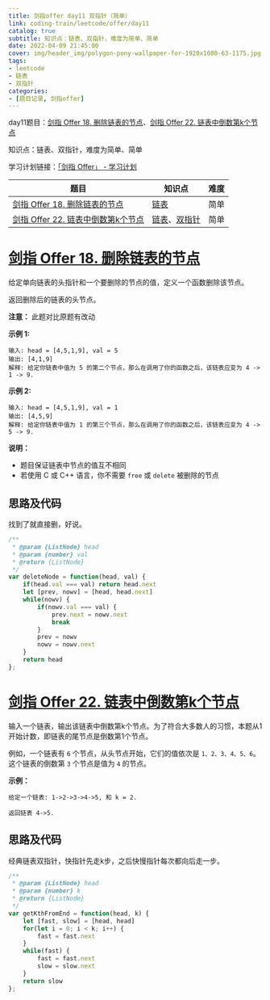 ```yaml
---
title: 剑指offer day11 双指针（简单）
link: coding-train/leetcode/offer/day11
catalog: true
subtitle: 知识点：链表、双指针，难度为简单、简单
date: 2022-04-09 21:45:00
cover: img/header_img/polygon-pony-wallpaper-for-1920x1080-63-1175.jpg
tags:
- leetcode
- 链表
- 双指针
categories:
- [题目记录, 剑指offer]
---
```

day11题目：[剑指 Offer 18. 删除链表的节点](https://leetcode-cn.com/problems/shan-chu-lian-biao-de-jie-dian-lcof/)、[剑指 Offer 22. 链表中倒数第k个节点](https://leetcode-cn.com/problems/lian-biao-zhong-dao-shu-di-kge-jie-dian-lcof/)

知识点：链表、双指针，难度为简单、简单

学习计划链接：[「剑指 Offer」 - 学习计划](https://leetcode-cn.com/study-plan/lcof/?progress=7jn70jr)

| 题目                                                                                                              | 知识点                                                                                        | 难度 |
| ----------------------------------------------------------------------------------------------------------------- | --------------------------------------------------------------------------------------------- | ---- |
| [剑指 Offer 18. 删除链表的节点](https://leetcode-cn.com/problems/shan-chu-lian-biao-de-jie-dian-lcof/)               | [链表](https://leetcode-cn.com/tag/linked-list)                                                  | 简单 |
| [剑指 Offer 22. 链表中倒数第k个节点](https://leetcode-cn.com/problems/lian-biao-zhong-dao-shu-di-kge-jie-dian-lcof/) | [链表](https://leetcode-cn.com/tag/linked-list)、[双指针](https://leetcode-cn.com/tag/two-pointers) | 简单 |

# [剑指 Offer 18. 删除链表的节点](https://leetcode-cn.com/problems/shan-chu-lian-biao-de-jie-dian-lcof/)

给定单向链表的头指针和一个要删除的节点的值，定义一个函数删除该节点。

返回删除后的链表的头节点。

**注意：** 此题对比原题有改动

**示例 1:**

```
输入: head = [4,5,1,9], val = 5
输出: [4,1,9]
解释: 给定你链表中值为 5 的第二个节点，那么在调用了你的函数之后，该链表应变为 4 -> 1 -> 9.
```

**示例 2:**

```
输入: head = [4,5,1,9], val = 1
输出: [4,5,9]
解释: 给定你链表中值为 1 的第三个节点，那么在调用了你的函数之后，该链表应变为 4 -> 5 -> 9.
```

**说明：**

- 题目保证链表中节点的值互不相同
- 若使用 C 或 C++ 语言，你不需要 `free` 或 `delete` 被删除的节点

## 思路及代码

找到了就直接删，好说。

```javascript
/**
 * @param {ListNode} head
 * @param {number} val
 * @return {ListNode}
 */
var deleteNode = function(head, val) {
    if(head.val === val) return head.next
    let [prev, nowv] = [head, head.next]
    while(nowv) {
        if(nowv.val === val) {
            prev.next = nowv.next
            break
        }
        prev = nowv
        nowv = nowv.next
    }
    return head
};
```

# [剑指 Offer 22. 链表中倒数第k个节点](https://leetcode-cn.com/problems/lian-biao-zhong-dao-shu-di-kge-jie-dian-lcof/)

输入一个链表，输出该链表中倒数第k个节点。为了符合大多数人的习惯，本题从1开始计数，即链表的尾节点是倒数第1个节点。

例如，一个链表有 `6` 个节点，从头节点开始，它们的值依次是 `1、2、3、4、5、6`。这个链表的倒数第 `3` 个节点是值为 `4` 的节点。

**示例：**

```
给定一个链表: 1->2->3->4->5, 和 k = 2.

返回链表 4->5.
```

## 思路及代码

经典链表双指针，快指针先走k步，之后快慢指针每次都向后走一步。

```javascript
/**
 * @param {ListNode} head
 * @param {number} k
 * @return {ListNode}
 */
var getKthFromEnd = function(head, k) {
    let [fast, slow] = [head, head]
    for(let i = 0; i < k; i++) {
        fast = fast.next
    }
    while(fast) {
        fast = fast.next
        slow = slow.next
    }
    return slow
};
```
